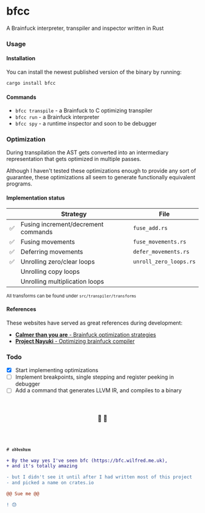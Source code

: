 # bfcc

A Brainfuck interpreter, transpiler and inspector written in Rust

### Usage

#### Installation

You can install the newest published version of the binary by running:

```bash
cargo install bfcc
```

#### Commands

- `bfcc transpile` - a Brainfuck to C optimizing transpiler
- `bfcc run` - a Brainfuck interpreter
- `bfcc spy` - a runtime inspector and soon to be debugger

### Optimization

During transpilation the AST gets converted into an intermediary representation that gets optimized in multiple passes.

Although I haven't tested these optimizations enough to provide any sort of guarantee, these optimizations all seem to generate functionally equivalent programs.

#### Implementation status

|     | Strategy                            | File                   |
| --- | ----------------------------------- | ---------------------- |
| ✅  | Fusing increment/decrement commands | `fuse_add.rs`          |
| ✅  | Fusing movements                    | `fuse_movements.rs`    |
| ✅  | Deferring movements                 | `defer_movements.rs`   |
| ✅  | Unrolling zero/clear loops          | `unroll_zero_loops.rs` |
|     | Unrolling copy loops                |                        |
|     | Unrolling multiplication loops      |                        |

<sup>All transforms can be found under `src/transpiler/transforms`</sup>

#### References

These websites have served as great references during development:

- [**Calmer than you are** - Brainfuck optimization strategies](http://calmerthanyouare.org/2015/01/07/optimizing-brainfuck.html)
- [**Project Nayuki** - Optimizing brainfuck compiler](https://www.nayuki.io/page/optimizing-brainfuck-compiler)

### Todo

- [x] Start implementing optimizations
- [ ] Implement breakpoints, single stepping and register peeking in debugger
- [ ] Add a command that generates LLVM IR, and compiles to a binary

<br/>

<h3 align="center">
🧠 🦀
</h3>

<br/>
<br/>

```diff
# 𝖆𝖉𝖉𝖊𝖓𝖉𝖚𝖒

+ By the way yes I've seen bfc (https://bfc.wilfred.me.uk),
+ and it's totally amazing

- but I didn't see it until after I had written most of this project
- and picked a name on crates.io

@@ Sue me @@

! 😓
```

